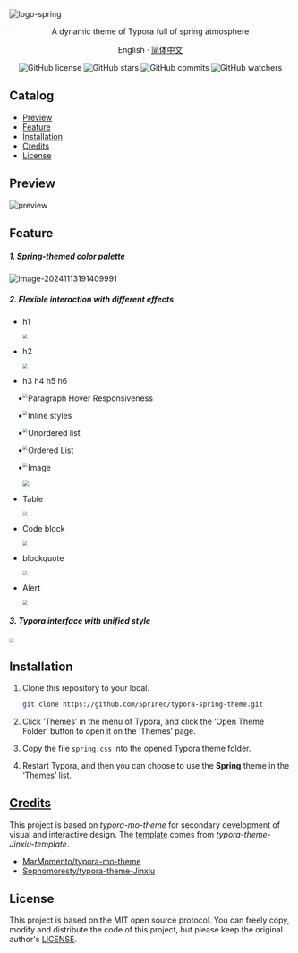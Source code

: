 <img src=".assets/logo-spring.png" alt="logo-spring" />

<p align="center">
    A dynamic theme of Typora full of spring atmosphere
</p>
<p align="center">
    <a>English</a>
    ·
    <a href="./README_cn.md">简体中文</a>
</p>
<p align="center">
  <a>
    <img src="https://img.shields.io/github/license/SprInec/typora-spring-theme" alt="GitHub license">
  </a>
  <a>
    <img src="https://badgen.net/github/stars/SprInec/typora-spring-theme?color=green&icon=github" alt="GitHub stars">
  </a>
  <a>
    <img src="https://badgen.net/github/commits/SprInec/typora-spring-theme?icon=github" alt="GitHub commits">
  </a>
  <a>
    <img src="https://badgen.net/github/watchers/SprInec/typora-spring-theme?color=purple" alt="GitHub watchers">
  </a>
</p>

## Catalog

- [Preview](#Preview)
- [Feature](#Feature)
- [Installation](#Installation)
- [Credits](#Credits)
- [License](#License)

## Preview

![preview](.assets/preview.png)

## Feature

##### 1. Spring-themed color palette

![image-20241113191409991](.assets/image-20241113191409991.png)

##### 2. Flexible interaction with different effects

- h1

    <img align="center" src=".assets/h1.gif" style="zoom:50%;" />

- h2

    <img align="center" src=".assets/h2.gif" style="zoom:50%;" />

- h3 h4 h5 h6

    <img align="left" src=".assets/hx.gif" style="zoom:50%;" />

- Paragraph Hover Responsiveness

    <img align="left" src=".assets/paragraph_hover.gif" style="zoom:50%;" />

- Inline styles

    <img align="left" src=".assets/inline.gif" style="zoom:50%;" />

- Unordered list

    <img align="left" src=".assets/ul.gif" style="zoom:50%;" />

- Ordered List

    <img align="left" src=".assets/ol.gif" style="zoom:50%;" />

- Image

    <img align="center" src=".assets/image.gif" style="zoom:70%;" />

- Table

    <img align="center" src=".assets/table.gif" style="zoom:50%;" />

- Code block

    <img align="center" src=".assets/code_block.gif" style="zoom:50%;" />

- blockquote

    <img align="center" src=".assets/blockquote.gif" style="zoom:50%;" />

- Alert

    <img align="center" src=".assets/alert.gif" style="zoom:50%;" />

##### 3. Typora interface with unified style

<img align="center" src=".assets/sys.gif" style="zoom:50%;" />

## Installation

1. Clone this repository to your local.

    ```bash
    git clone https://github.com/SprInec/typora-spring-theme.git
    ```

2. Click ‘Themes’ in the menu of Typora, and click the ‘Open Theme Folder’ button to open it on the ‘Themes’ page.

3. Copy the file `spring.css` into the opened Typora theme folder.

4. Restart Typora, and then you can choose to use the **Spring** theme in the ‘Themes’ list.

## [Credits](credits.md)

This project is based on *typora-mo-theme* for secondary development of visual and interactive design. The [template](template/) comes from *typora-theme-Jinxiu-template*. 

- [MarMomento/typora-mo-theme](https://github.com/MarMomento/typora-mo-theme)
- [Sophomoresty/typora-theme-Jinxiu](https://github.com/Sophomoresty/typora-theme-Jinxiu)

## License

This project is based on the MIT open source protocol. You can freely copy, modify and distribute the code of this project, but please keep the original author's [LICENSE](LICENSE).

